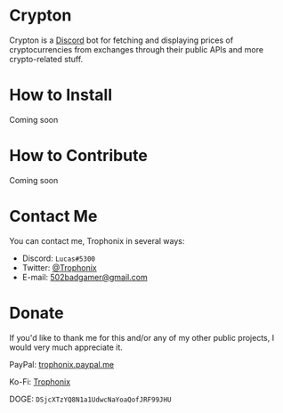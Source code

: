# Crypton

Crypton is a [Discord](https://discordapp.com) bot for fetching and displaying prices of cryptocurrencies from exchanges through their public APIs and more crypto-related stuff.

# How to Install

Coming soon

# How to Contribute

Coming soon

# Contact Me

You can contact me, Trophonix in several ways:

- Discord: `Lucas#5300`
- Twitter: [@Trophonix](https://twitter.com/trophonix)
- E-mail: [502badgamer@gmail.com](mailto:502badgamer@gmail.com)

# Donate

If you'd like to thank me for this and/or any of my other public projects, I would very much appreciate it.

PayPal: [trophonix.paypal.me](trophonix.paypal.me/5)

Ko-Fi: [Trophonix](https://ko-fi.com/trophonix)

DOGE: `DSjcXTzYQ8N1a1UdwcNaYoaQofJRF99JHU`
